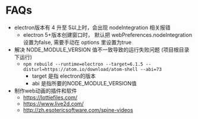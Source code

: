 # FAQs

- electron版本有 4 升至 5以上时，会出现 nodeIntegration 相关报错
  - electron 5+版本创建窗口时， 默认把 webPreferences.nodeIntegration 设置为false, 需要手动在 options 里设置为true
- 解决 NODE_MODULE_VERSION 值不一致导致的运行失败问题 (项目根目录下运行)
  - `npm rebuild --runtime=electron --target=6.1.5 --disturl=https://atom.io/download/atom-shell --abi=73`
    - target 是指 electron的版本
    - abi 是指所要的NODE_MODULE_VERSION值
- 制作web动画的插件和软件
  - https://lottiefiles.com/
  - https://www.live2d.com/
  - http://zh.esotericsoftware.com/spine-videos
<!-- TODO 待续 -->
